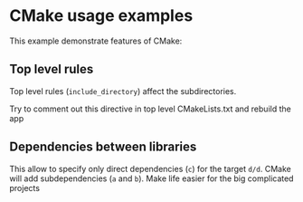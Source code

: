 CMake usage examples
====================

This example demonstrate features of CMake:

Top level rules
---------------

Top level rules (`include_directory`) affect the subdirectories.

Try to comment out this directive in top level CMakeLists.txt and rebuild the app

Dependencies between libraries
------------------------------

This allow to specify only direct dependencies (`c`) for the target `d/d`. CMake will add subdependencies (`a` and `b`). Make life easier for the big complicated projects
